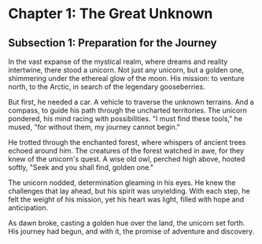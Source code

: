 # Chapter 1: The Great Unknown

## Subsection 1: Preparation for the Journey

In the vast expanse of the mystical realm, where dreams and reality intertwine, there stood a unicorn. Not just any unicorn, but a golden one, shimmering under the ethereal glow of the moon. His mission: to venture north, to the Arctic, in search of the legendary gooseberries.

But first, he needed a car. A vehicle to traverse the unknown terrains. And a compass, to guide his path through the uncharted territories. The unicorn pondered, his mind racing with possibilities. "I must find these tools," he mused, "for without them, my journey cannot begin."

He trotted through the enchanted forest, where whispers of ancient trees echoed around him. The creatures of the forest watched in awe, for they knew of the unicorn's quest. A wise old owl, perched high above, hooted softly, "Seek and you shall find, golden one."

The unicorn nodded, determination gleaming in his eyes. He knew the challenges that lay ahead, but his spirit was unyielding. With each step, he felt the weight of his mission, yet his heart was light, filled with hope and anticipation.

As dawn broke, casting a golden hue over the land, the unicorn set forth. His journey had begun, and with it, the promise of adventure and discovery.